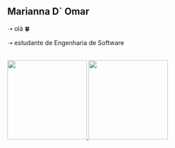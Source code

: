 ## Marianna D` Omar 
<p>  ➝ olá 🍀</p>
<p>   ➝ estudante de Engenharia de Software</p>
<p>  </p>

<div style="display: inline_block"><br>
</div>
<div>
 <a href="https://github.com/marixlo">
 <img height="180em" src="https://github-readme-stats.vercel.app/api?username=marixlo&show_icons=true&theme=radical&include_all_commits=true&count_private=true"/>
 <img height="180em" src="https://github-readme-stats.vercel.app/api/top-langs/?username=marixlo&layout=compact&langs_count=7&theme=radical"/>
</div>

<!--
**marixlo/marixlo** is a ✨ _special_ ✨ repository because its `README.md` (this file) appears on your GitHub profile.

Here are some ideas to get you started:

- 🔭 I’m currently working on ...
- 🌱 I’m currently learning ...
- 👯 I’m looking to collaborate on ...
- 🤔 I’m looking for help with ...
- 💬 Ask me about ...
- 📫 How to reach me: ...
- 😄 Pronouns: ...
- ⚡ Fun fact: ...
-->
